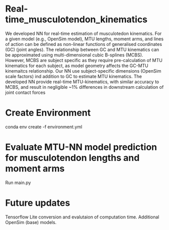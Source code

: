 # Real-time_musculotendon_kinematics
We developed NN for real-time estimation of musculotedon kinematics.
For a given model (e.g., OpenSim model), MTU lengths, moment arms, and lines of action can be defined as non-linear functions of generalised coordinates (GC) (joint angles). The relationship between GC and MTU kinematics can be approximated using multi-dimensional cubic B-splines (MCBS). However, MCBS are subject specific as they require pre-calculation of MTU kinematics for each subject, as model geometry affects the GC-MTU kinemaitcs relationship.
Our NN use subject-specific dimensions (OpenSim scale factors) ind addition to GC to estimate MTU kinematics.
The developed NN provide real-time MTU-kinematics, with similar accuracy to MCBS, and result in negligible ~1% differences in downstream calculation of joint contact forces


# Create Environment
conda env create -f environment.yml

# Evaluate MTU-NN model prediction for musculotendon lengths and moment arms
Run main.py

# Future updates
Tensorflow Lite conversion and evalutaion of computation time.
Additional OpenSim (base) models.

